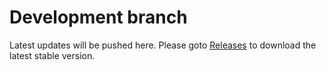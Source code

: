# Development branch

Latest updates will be pushed here. Please goto [Releases](https://github.com/UserR00T/BP-Essentials/releases/latest) to download the latest stable version.